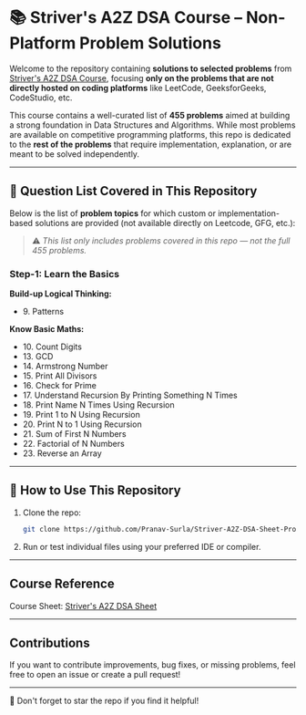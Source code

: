 # 📚 Striver's A2Z DSA Course – Non-Platform Problem Solutions

Welcome to the repository containing **solutions to selected problems** from [Striver's A2Z DSA Course](https://takeuforward.org/strivers-a2z-dsa-course/strivers-a2z-dsa-course-sheet-2/), focusing **only on the problems that are not directly hosted on coding platforms** like LeetCode, GeeksforGeeks, CodeStudio, etc.

This course contains a well-curated list of **455 problems** aimed at building a strong foundation in Data Structures and Algorithms. While most problems are available on competitive programming platforms, this repo is dedicated to the **rest of the problems** that require implementation, explanation, or are meant to be solved independently.


---

## 📝 Question List Covered in This Repository

Below is the list of **problem topics** for which custom or implementation-based solutions are provided (not available directly on Leetcode, GFG, etc.):

> ⚠️ *This list only includes problems covered in this repo — not the full 455 problems.*

### Step-1: Learn the Basics

**Build-up Logical Thinking:**

- $9.$ Patterns

**Know Basic Maths:**

- $10.$ Count Digits
- $13.$ GCD
- $14.$ Armstrong Number
- $15.$ Print All Divisors
- $16.$ Check for Prime
- $17.$ Understand Recursion By Printing Something N Times
- $18.$  Print Name N Times Using Recursion
- $19.$  Print 1 to N Using Recursion
- $20.$  Print N to 1 Using Recursion
- $21.$ Sum of First N Numbers
- $22.$ Factorial of N Numbers
- $23.$ Reverse an Array

---

## 🚀 How to Use This Repository

1. Clone the repo:
   ```bash
   git clone https://github.com/Pranav-Surla/Striver-A2Z-DSA-Sheet-Problems
2. Run or test individual files using your preferred IDE or compiler.

---

## Course Reference
Course Sheet: [Striver's A2Z DSA Sheet](https://takeuforward.org/strivers-a2z-dsa-course/strivers-a2z-dsa-course-sheet-2/)

---

## Contributions

If you want to contribute improvements, bug fixes, or missing problems, feel free to open an issue or create a pull request!

---

🌟 Don't forget to star the repo if you find it helpful!
